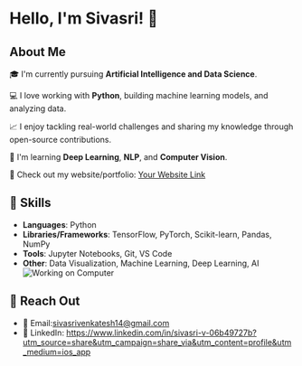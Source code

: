 # Hello, I'm Sivasri! 👋

## About Me
🎓 I'm currently pursuing **Artificial Intelligence and Data Science**.

💻 I love working with **Python**, building machine learning models, and analyzing data.

📈 I enjoy tackling real-world challenges and sharing my knowledge through open-source contributions.

🌱 I'm learning **Deep Learning**, **NLP**, and **Computer Vision**.

🔗 Check out my website/portfolio: [Your Website Link](#)

## 📜 Skills

- **Languages**: Python 
- **Libraries/Frameworks**: TensorFlow, PyTorch, Scikit-learn, Pandas, NumPy
- **Tools**: Jupyter Notebooks, Git, VS Code
- **Other**: Data Visualization, Machine Learning, Deep Learning, AI
![Working on Computer](https://gifdb.com/images/high/happy-cat-working-on-computer-cartoon-c2cinzv2rijwf3en.gif)

## 📣 Reach Out

- 📧 Email:sivasrivenkatesh14@gmail.com
- 💼 LinkedIn: https://www.linkedin.com/in/sivasri-v-06b49727b?utm_source=share&utm_campaign=share_via&utm_content=profile&utm_medium=ios_app
  



<!---
sivasri14/sivasri14 is a ✨ special ✨ repository because its `README.md` (this file) appears on your GitHub profile.
You can click the Preview link to take a look at your changes.
--->
